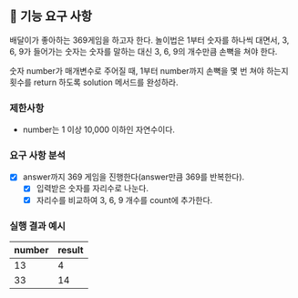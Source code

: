 ## 🚀 기능 요구 사항

배달이가 좋아하는 369게임을 하고자 한다. 놀이법은 1부터 숫자를 하나씩 대면서, 3, 6, 9가 들어가는 숫자는 숫자를 말하는 대신 3, 6, 9의 개수만큼 손뼉을 쳐야 한다.

숫자 number가 매개변수로 주어질 때, 1부터 number까지 손뼉을 몇 번 쳐야 하는지 횟수를 return 하도록 solution 메서드를 완성하라.

### 제한사항

- number는 1 이상 10,000 이하인 자연수이다.

### 요구 사항 분석
- [X] answer까지 369 게임을 진행한다(answer만큼 369를 반복한다).
  - [X] 입력받은 숫자를 자리수로 나눈다.
  - [X] 자리수를 비교하여 3, 6, 9 개수를 count에 추가한다.

### 실행 결과 예시

| number | result |
| --- | --- |
| 13 | 4 |
| 33 | 14 |
